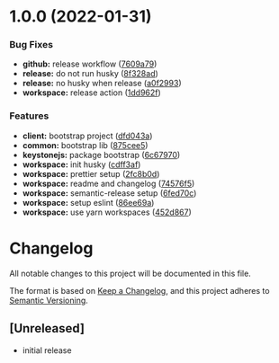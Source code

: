# 1.0.0 (2022-01-31)


### Bug Fixes

* **github:** release workflow ([7609a79](https://github.com/vlnevyhosteny/keystonejs-nextjs-monorepo/commit/7609a7965023906bd78113d86f974ea0be8cf5ae))
* **release:** do not run husky ([8f328ad](https://github.com/vlnevyhosteny/keystonejs-nextjs-monorepo/commit/8f328addda8ca6e51dbb7cc394d4ce155e953fa3))
* **release:** no husky when release ([a0f2993](https://github.com/vlnevyhosteny/keystonejs-nextjs-monorepo/commit/a0f2993d8427073aaaa7dfa67091fa2b84441425))
* **workspace:** release action ([1dd962f](https://github.com/vlnevyhosteny/keystonejs-nextjs-monorepo/commit/1dd962f736766287493302cb64378c33e9a234ae))


### Features

* **client:** bootstrap project ([dfd043a](https://github.com/vlnevyhosteny/keystonejs-nextjs-monorepo/commit/dfd043a51331f5914ca484fc2db657c2b8eabd8b))
* **common:** bootstrap lib ([875cee5](https://github.com/vlnevyhosteny/keystonejs-nextjs-monorepo/commit/875cee575dfb498678f81dd6f0c182f537f2f3cb))
* **keystonejs:** package bootstrap ([6c67970](https://github.com/vlnevyhosteny/keystonejs-nextjs-monorepo/commit/6c679702f34b7879784dfb6ca0c2ef3310a665b8))
* **workspace:** init husky ([cdff3af](https://github.com/vlnevyhosteny/keystonejs-nextjs-monorepo/commit/cdff3af82217b602dd73f8084a355b9ecec1fe97))
* **workspace:** prettier setup ([2fc8b0d](https://github.com/vlnevyhosteny/keystonejs-nextjs-monorepo/commit/2fc8b0dd0bb4fa3098c307c8e970f37ef88565a3))
* **workspace:** readme and changelog ([74576f5](https://github.com/vlnevyhosteny/keystonejs-nextjs-monorepo/commit/74576f5ea90b06235490b9d2548409364dd59991))
* **workspace:** semantic-release setup ([6fed70c](https://github.com/vlnevyhosteny/keystonejs-nextjs-monorepo/commit/6fed70cf74add7ed2988732769c89029300abed3))
* **workspace:** setup eslint ([86ee69a](https://github.com/vlnevyhosteny/keystonejs-nextjs-monorepo/commit/86ee69ae69f3c39b11fab0c859c7b62533aa9896))
* **workspace:** use yarn workspaces ([452d867](https://github.com/vlnevyhosteny/keystonejs-nextjs-monorepo/commit/452d867ccccdf466c26005ef03a444b749ea3f4c))

# Changelog

All notable changes to this project will be documented in this file.

The format is based on [Keep a Changelog](https://keepachangelog.com/en/1.0.0/),
and this project adheres to [Semantic Versioning](https://semver.org/spec/v2.0.0.html).

## [Unreleased]

- initial release
